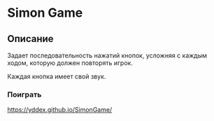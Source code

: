 # Simon Game

## Описание
Задает последовательность нажатий кнопок, усложняя с каждым ходом, которую должен повторять игрок.

Каждая кнопка имеет свой звук.

### Поиграть
https://yddex.github.io/SimonGame/






